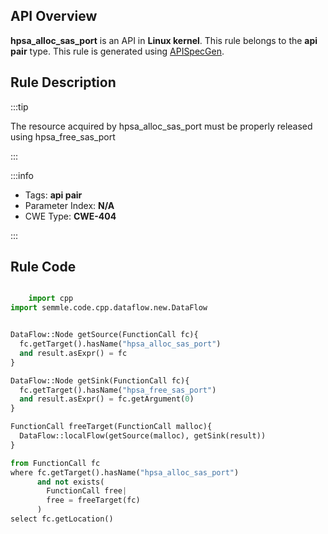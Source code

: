 ---
---


## API Overview
**hpsa_alloc_sas_port** is an API in **Linux kernel**. This rule belongs to the **api pair** type. This rule is generated using [APISpecGen](../../tools/APISpecGen).
## Rule Description

:::tip

The resource acquired by hpsa_alloc_sas_port must be properly released using hpsa_free_sas_port

:::

:::info

- Tags: **api pair**
- Parameter Index: **N/A**
- CWE Type: **CWE-404**

:::

## Rule Code
```python

    import cpp
import semmle.code.cpp.dataflow.new.DataFlow


DataFlow::Node getSource(FunctionCall fc){
  fc.getTarget().hasName("hpsa_alloc_sas_port")
  and result.asExpr() = fc
}

DataFlow::Node getSink(FunctionCall fc){
  fc.getTarget().hasName("hpsa_free_sas_port")
  and result.asExpr() = fc.getArgument(0)
}

FunctionCall freeTarget(FunctionCall malloc){
  DataFlow::localFlow(getSource(malloc), getSink(result))
}

from FunctionCall fc
where fc.getTarget().hasName("hpsa_alloc_sas_port")
      and not exists(
        FunctionCall free| 
        free = freeTarget(fc)
      )
select fc.getLocation()

    
```